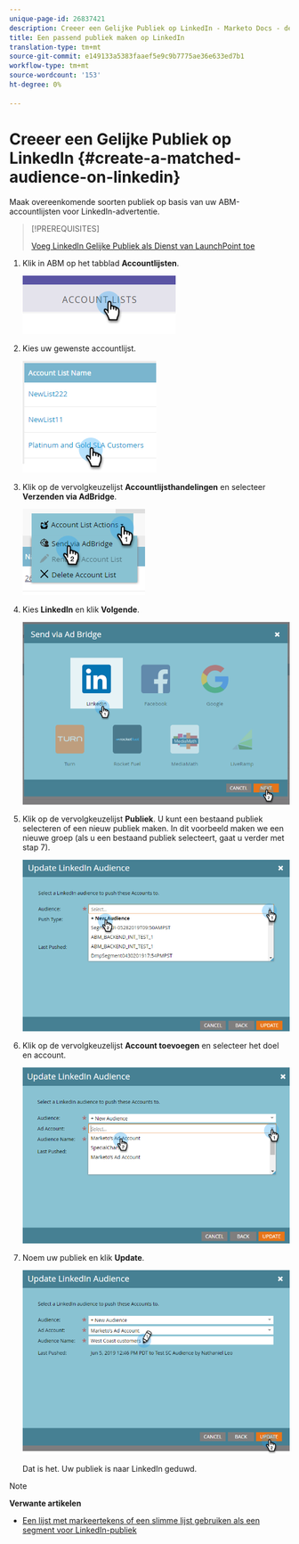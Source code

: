 ```yaml
---
unique-page-id: 26837421
description: Creeer een Gelijke Publiek op LinkedIn - Marketo Docs - de Documentatie van het Product
title: Een passend publiek maken op LinkedIn
translation-type: tm+mt
source-git-commit: e149133a5383faaef5e9c9b7775ae36e633ed7b1
workflow-type: tm+mt
source-wordcount: '153'
ht-degree: 0%

---
```



# Creeer een Gelijke Publiek op LinkedIn {#create-a-matched-audience-on-linkedin}

Maak overeenkomende soorten publiek op basis van uw ABM-accountlijsten voor LinkedIn-advertentie.

>[!PREREQUISITES]
>
>[Voeg LinkedIn Gelijke Publiek als Dienst van LaunchPoint toe](http://docs.marketo.com/x/I4Fy)

1. Klik in ABM op het tabblad **Accountlijsten**.

   ![](assets/one-1.png)

1. Kies uw gewenste accountlijst.

   ![](assets/two.png)

1. Klik op de vervolgkeuzelijst **Accountlijsthandelingen** en selecteer **Verzenden via AdBridge**.

   ![](assets/three-1.png)

1. Kies **LinkedIn** en klik **Volgende**.

   ![](assets/four-1.png)

1. Klik op de vervolgkeuzelijst **Publiek**. U kunt een bestaand publiek selecteren of een nieuw publiek maken. In dit voorbeeld maken we een nieuwe groep (als u een bestaand publiek selecteert, gaat u verder met stap 7).

   ![](assets/five-1.png)

1. Klik op de vervolgkeuzelijst **Account toevoegen** en selecteer het doel en account.

   ![](assets/six-1.png)

1. Noem uw publiek en klik **Update**.

   ![](assets/seven.png)

   Dat is het. Uw publiek is naar LinkedIn geduwd.

>[!NOTE]
>
>**Verwante artikelen**
>
>* [Een lijst met markeertekens of een slimme lijst gebruiken als een segment voor LinkedIn-publiek](http://docs.marketo.com/x/NIFy)

>



